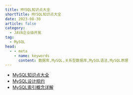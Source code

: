 ```yaml
---
title: MYSQL知识点大全
shortTitle: MYSQL知识点大全
date: 2023-08-30
article: false
category:
  - JAVA企业级开发
tag:
  - MySQL
head:
  - - meta
    - name: keywords
      content: 数据库,MySQL,关系型数据库,MySQL语法,MySQL原理
---
```



* [MySQL知识点大全](./mysql.md) 
* [MySQL设计规约](./mysql-gf.md) 
* [MySQL索引概念详解](./mysql-index.md) 

